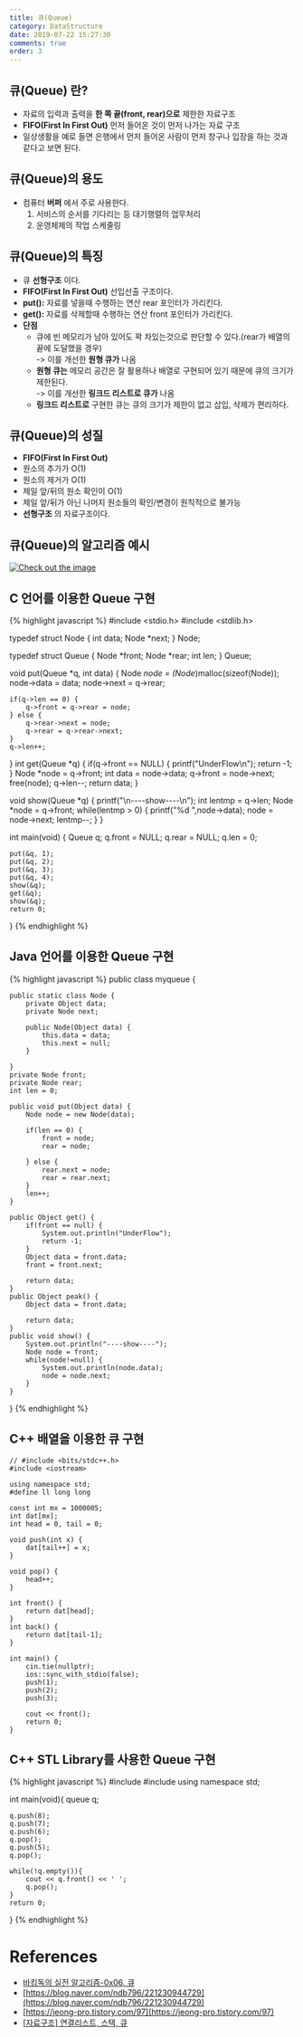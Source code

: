 ```yaml
---
title: 큐(Queue)
category: DataStructure
date: 2019-07-22 15:27:30
comments: true
order: 3
---
```


## 큐(Queue) 란?
* 자료의 입력과 출력을 __한 쪽 끝(front, rear)으로__ 제한한 자료구조
* __FIFO(First In First Out)__ 먼저 들어온 것이 먼저 나가는 자료 구조
* 일상생활을 예로 들면 은행에서 먼저 들어온 사람이 먼저 창구나 입장을 하는 것과 같다고 보면 된다. 


## 큐(Queue)의 용도 
* 컴퓨터 __버퍼__ 에서 주로 사용한다.
  1. 서비스의 순서를 기다리는 등 대기행렬의 업무처리
  2. 운영체제의 작업 스케줄링

## 큐(Queue)의 특징
* 큐 __선형구조__ 이다.
* __FIFO(First In First Out)__ 선입선출 구조이다.
* __put():__ 자료를 넣을때 수행하는 연산 rear 포인터가 가리킨다.
* __get():__ 자료를 삭제할때 수행하는 연산 front 포인터가 가리킨다.
* __단점__
  * 큐에 빈 메모리가 남아 있어도 꽉 차있는것으로 판단할 수 있다.(rear가 배열의 끝에 도달했을 경우)<br>
	-> 이를 개선한 __원형 큐가__ 나옴
  * __원형 큐는__ 메모리 공간은 잘 활용하나 배열로 구현되어 있기 때문에 큐의 크기가 제한된다.<br>
	-> 이를 개선한 __링크드 리스트로 큐가__ 나옴
  * __링크드 리스트로__ 구현한 큐는 큐의 크기가 제한이 없고 삽입, 삭제가 편리하다.


## 큐(Queue)의 성질
* __FIFO(First In First Out)__
* 원소의 추가가 O(1)
* 원소의 제거가 O(1)
* 제일 앞/뒤의 원소 확인이 O(1)
* 제일 앞/뒤가 아닌 나머지 원소들의 확인/변경이 원칙적으로 불가능
* __선형구조__ 의 자료구조이다.

## 큐(Queue)의 알고리즘 예시

<a href="{{ site.datastructure_img }}/queue.JPG" data-lightbox="falcon9-large" data-title="Check out the image">
  <img src="{{ site.datastructure_img }}/queue.JPG" title="Check out the image">
</a>

## C 언어를 이용한 Queue 구현

{% highlight javascript %}
#include <stdio.h>
#include <stdlib.h>

typedef struct Node {
	int data;
	Node *next;
} Node;

typedef struct Queue {
	Node *front;
	Node *rear;
	int len;
} Queue;

void put(Queue *q, int data) {
	Node *node = (Node*)malloc(sizeof(Node));
	node->data = data;
	node->next = q->rear;
	
	if(q->len == 0) {
		q->front = q->rear = node;
	} else {
		q->rear->next = node;
		q->rear = q->rear->next;
	}
	q->len++;
}
int get(Queue *q) {
	if(q->front == NULL) {
		printf("UnderFlow\n");
		return -1;
	}
	Node *node = q->front;
	int data = node->data;
	q->front = node->next;
	free(node);
	q->len--;
	return data;
}

void show(Queue *q) {
	printf("\n----show----\n");
	int lentmp = q->len;
	Node *node = q->front;
	while(lentmp > 0) {
		printf("%d ",node->data);
		node = node->next;
		lentmp--;
	}
}

int main(void) {
	Queue q;
	q.front = NULL;
	q.rear = NULL;
	q.len = 0;
	
	put(&q, 1);
	put(&q, 2);
	put(&q, 3);
	put(&q, 4);
	show(&q);
	get(&q);
	show(&q);
	return 0;
}
{% endhighlight %}


## Java 언어를 이용한 Queue 구현

{% highlight javascript %}
public class myqueue {
	
	public static class Node {
		private Object data;
		private Node next;
		
		public Node(Object data) {
			this.data = data;
			this.next = null;
		}
		
	}
	private Node front;
	private Node rear;
	int len = 0;
	
	public void put(Object data) {
		Node node = new Node(data);
		
		if(len == 0) {
			front = node;
			rear = node;
			
		} else {
			rear.next = node;
			rear = rear.next;
		}
		len++;
	}
	
	public Object get() {
		if(front == null) {
			System.out.println("UnderFlow");
			return -1;
		}
		Object data = front.data;
		front = front.next;
		
		return data;
	}
	public Object peak() {
		Object data = front.data;
		
		return data;
	}
	public void show() {
		System.out.println("----show----");
		Node node = front;
		while(node!=null) {
			System.out.println(node.data);
			node = node.next;
		}
	}
	
}
{% endhighlight %}


## C++ 배열을 이용한 큐 구현

```
// #include <bits/stdc++.h>
#include <iostream>

using namespace std;
#define ll long long

const int mx = 1000005;
int dat[mx];
int head = 0, tail = 0;

void push(int x) {
    dat[tail++] = x;
}

void pop() {
    head++;
}

int front() {
    return dat[head];
}
int back() {
    return dat[tail-1];
}

int main() {
    cin.tie(nullptr);
    ios::sync_with_stdio(false);
    push(1);
    push(2);
    push(3);

    cout << front();
    return 0;
}
```

## C++ STL Library를 사용한 Queue 구현

{% highlight javascript %}
#include <iostream>
#include <queue>
using namespace std;

int main(void){
	queue<int> q;
	
	q.push(8);
	q.push(7);
	q.push(6);
	q.pop();
	q.push(5);
	q.pop();
	
	while(!q.empty()){
		cout << q.front() << ' ';
		q.pop();
	}
	return 0;
}
{% endhighlight %}

# References
* [바킹독의 실전 알고리즘-0x06, 큐](https://www.youtube.com/watch?v=D_fwSy5tRAY)
* [https://blog.naver.com/ndb796/221230944729](https://blog.naver.com/ndb796/221230944729)
* [https://jeong-pro.tistory.com/97](https://jeong-pro.tistory.com/97)
* [[자료구조] 연결리스트, 스택, 큐](https://m.blog.naver.com/PostView.nhn?blogId=c_18&logNo=10183843810&proxyReferer=https%3A%2F%2Fwww.google.com%2F)